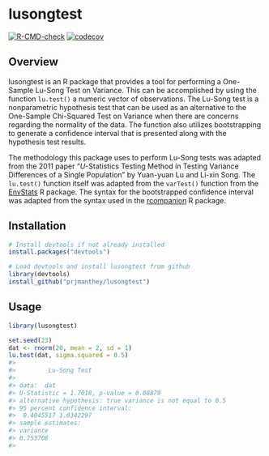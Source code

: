 # lusongtest
<!-- badges: start -->
[![R-CMD-check](https://github.com/prjmanthey/lusongtest/actions/workflows/R-CMD-check.yaml/badge.svg)](https://github.com/prjmanthey/lusongtest/actions/workflows/R-CMD-check.yaml)
[![codecov](https://codecov.io/gh/prjmanthey/lusongtest/graph/badge.svg?token=VSIIQTOI0S)](https://codecov.io/gh/prjmanthey/lusongtest)
<!-- badges: end -->

## Overview

lusongtest is an R package that provides a tool for performing a One-Sample Lu-Song Test on Variance. This can be accomplished by using the function `lu.test()` a numeric vector of observations. The Lu-Song test is a nonparametric hypothesis test that can be used as an alternative to the One-Sample Chi-Squared Test on Variance when there are concerns regarding the normality of the data. The function also utilizes bootstrapping to generate a confidence interval that is presented along with the hypothesis test results.

The methodology this package uses to perform Lu-Song tests was adapted from the 2011 paper “*U*-Statistics Testing Method in Testing Variance Differences of a Single Population” by Yuan-yuan Lu and Li-xin Song. The `lu.test()` function itself was adapted from the `varTest()` function from the [EnvStats](https://cran.r-project.org/web/packages/EnvStats/index.html) R package. The syntax for the bootstrapped confidence interval was adapted from the syntax used in the [rcompanion](https://rcompanion.org/handbook/) R package.


## Installation

``` r
# Install devtools if not already installed
install.packages("devtools")

# Load devtools and install lusongtest from github
library(devtools)
install_github("prjmanthey/lusongtest")
```
## Usage

``` r
library(lusongtest)

set.seed(23)
dat <- rnorm(20, mean = 2, sd = 1)
lu.test(dat, sigma.squared = 0.5)
#>
#> 	       Lu-Song Test
#>          
#> data:  dat
#> U-Statistic = 1.7018, p-value = 0.08879
#> alternative hypothesis: true variance is not equal to 0.5
#> 95 percent confidence interval:
#>  0.4045517 1.0342297
#> sample estimates:
#> variance 
#> 0.753708
#>
```
